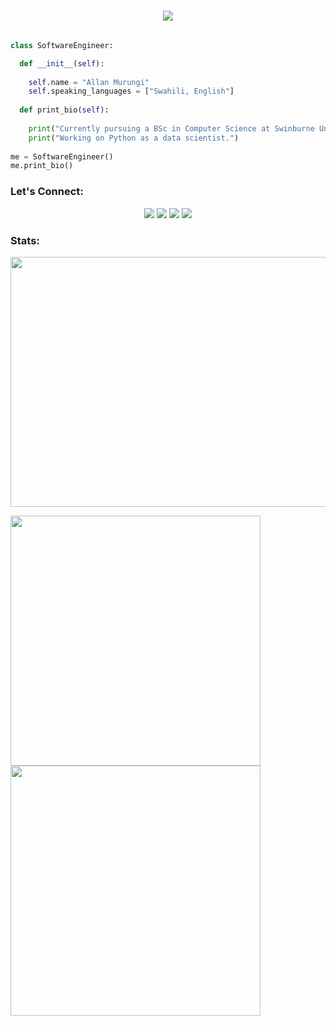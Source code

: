 <h1 align="center">
  <a href="https://git.io/typing-svg">
    <img src="https://readme-typing-svg.herokuapp.com/?lines=Hello+there!+👋&center=true&size=30">
  </a>
</h1>

```python

class SoftwareEngineer:

  def __init__(self):
  
    self.name = "Allan Murungi"
    self.speaking_languages = ["Swahili, English"]
    
  def print_bio(self):
  
    print("Currently pursuing a BSc in Computer Science at Swinburne University of Technology Sarawak.")
    print("Working on Python as a data scientist.")
 
me = SoftwareEngineer()
me.print_bio()
```

### Let's Connect: 
<p style="text-align: center;">
<a target="_blank" href="https://twitter.com/cas3zn"><img src="https://img.shields.io/badge/-Twitter-1DA1F2?style=for-the-badge&logo=Twitter&logoColor=white"></img></a>
<a target="_blank" href="www.linkedin.com/in/allan-murungi"><img src="https://img.shields.io/badge/-LinkedIn-0077B5?style=for-the-badge&logo=Linkedin&logoColor=white"></img></a>
<a target="_blank" href="mailto:allancheboiw0@gmail.com"
><img src="https://img.shields.io/badge/-Gmail-D14836?style=for-the-badge&logo=Gmail&logoColor=white"></img></a>
<a target="_blank" href="https://www.instagram.com/cas3zn/"
><img src="https://img.shields.io/badge/Instagram-E4405F?style=for-the-badge&logo=instagram&logoColor=white"></img></a>
</p>

### Stats: 
<img src="programming-computer-frog.gif" width="750" height="400" style="text-align: center;"></img>
<div>
  <img width=400 align="center" src="https://github-readme-streak-stats.herokuapp.com/?user=cas3zn&theme=react&border=61dafb&hide_border=true" />
  <img width=400 align="center" src="https://github-readme-stats.vercel.app/api/top-langs/?username=cas3zn&title_color=61dafb&text_color=ffffff&icon_color=61dafb&bg_color=20232a&langs_count=8&layout=compact&border_color=61dafb&hide_border=true" />
</div>
